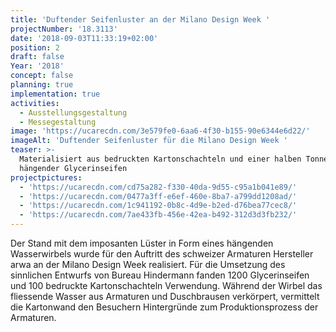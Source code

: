 ```yaml
---
title: 'Duftender Seifenluster an der Milano Design Week '
projectNumber: '18.3113'
date: '2018-09-03T11:33:19+02:00'
position: 2
draft: false
Year: '2018'
concept: false
planning: true
implementation: true
activities:
  - Ausstellungsgestaltung
  - Messegestaltung
image: 'https://ucarecdn.com/3e579fe0-6aa6-4f30-b155-90e6344e6d22/'
imageAlt: 'Duftender Seifenluster für die Milano Design Week '
teaser: >-
  Materialisiert aus bedruckten Kartonschachteln und einer halben Tonne
  hängender Glycerinseifen
projectpictures:
  - 'https://ucarecdn.com/cd75a282-f330-40da-9d55-c95a1b041e89/'
  - 'https://ucarecdn.com/0477a3ff-e6ef-460e-8ba7-a799dd1208ad/'
  - 'https://ucarecdn.com/1c941192-0b8c-4d9e-b2ed-d76bea77cec8/'
  - 'https://ucarecdn.com/7ae433fb-456e-42ea-b492-312d3d3fb232/'
---
```

Der Stand mit dem imposanten Lüster in Form eines hängenden Wasserwirbels wurde für den Auftritt des schweizer Armaturen Hersteller arwa an der Milano Design Week realisiert. Für die Umsetzung des sinnlichen Entwurfs von Bureau Hindermann fanden 1200 Glycerinseifen und 100 bedruckte Kartonschachteln Verwendung. Während der Wirbel das fliessende Wasser aus Armaturen und Duschbrausen verkörpert, vermittelt die Kartonwand den Besuchern Hintergründe zum Produktionsprozess der Armaturen.
